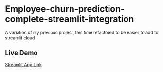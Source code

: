 # Employee-churn-prediction-complete-streamlit-integration
A variation of my previous project, this time refactored to be easier to add to streamlit cloud

## Live Demo
[Streamlit App Link](https://employee-churn-prediction-complete-app-integration-l87w5zem35k.streamlit.app/)
